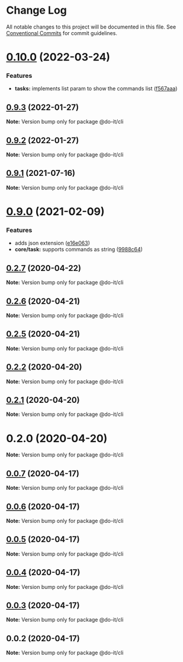 # Change Log

All notable changes to this project will be documented in this file.
See [Conventional Commits](https://conventionalcommits.org) for commit guidelines.

# [0.10.0](https://github.com/anteriovieira/doit/compare/v0.9.3...v0.10.0) (2022-03-24)


### Features

* **tasks:** implements list param to show the commands list ([f567aaa](https://github.com/anteriovieira/doit/commit/f567aaa521c3b9be778dd9f833c400d38bb0ec6d))





## [0.9.3](https://github.com/anteriovieira/doit/compare/v0.9.2...v0.9.3) (2022-01-27)

**Note:** Version bump only for package @do-it/cli





## [0.9.2](https://github.com/anteriovieira/doit/compare/v0.9.1...v0.9.2) (2022-01-27)

**Note:** Version bump only for package @do-it/cli





## [0.9.1](https://github.com/anteriovieira/doit/compare/v0.9.0...v0.9.1) (2021-07-16)

**Note:** Version bump only for package @do-it/cli





# [0.9.0](https://github.com/anteriovieira/doit/compare/v0.8.2...v0.9.0) (2021-02-09)


### Features

* adds json extension ([e16e063](https://github.com/anteriovieira/doit/commit/e16e06347054f9afc868d3911987f4c51d8b229c))
* **core/task:** supports commands as string ([9988c64](https://github.com/anteriovieira/doit/commit/9988c647f72b8407711ba54bc8c3fb4828bdf248))





## [0.2.7](https://github.com/anteriovieira/doit/compare/v0.2.6...v0.2.7) (2020-04-22)

**Note:** Version bump only for package @do-it/cli





## [0.2.6](https://github.com/anteriovieira/doit/compare/v0.2.5...v0.2.6) (2020-04-21)

**Note:** Version bump only for package @do-it/cli





## [0.2.5](https://github.com/anteriovieira/doit/compare/v0.2.4...v0.2.5) (2020-04-21)

**Note:** Version bump only for package @do-it/cli





## [0.2.2](https://github.com/anteriovieira/doit/compare/v0.2.1...v0.2.2) (2020-04-20)

**Note:** Version bump only for package @do-it/cli





## [0.2.1](https://github.com/anteriovieira/doit/compare/v0.2.0...v0.2.1) (2020-04-20)

**Note:** Version bump only for package @do-it/cli





# 0.2.0 (2020-04-20)

**Note:** Version bump only for package @do-it/cli





## [0.0.7](https://github.com/anteriovieira/doit/compare/v0.0.6...v0.0.7) (2020-04-17)

**Note:** Version bump only for package @do-it/cli





## [0.0.6](https://github.com/anteriovieira/doit/compare/v0.0.5...v0.0.6) (2020-04-17)

**Note:** Version bump only for package @do-it/cli





## [0.0.5](https://github.com/anteriovieira/doit/compare/v0.0.4...v0.0.5) (2020-04-17)

**Note:** Version bump only for package @do-it/cli





## [0.0.4](https://github.com/anteriovieira/doit/compare/v0.0.3...v0.0.4) (2020-04-17)

**Note:** Version bump only for package @do-it/cli





## [0.0.3](https://github.com/anteriovieira/doit/compare/v0.0.2...v0.0.3) (2020-04-17)

**Note:** Version bump only for package @do-it/cli





## 0.0.2 (2020-04-17)

**Note:** Version bump only for package @do-it/cli

